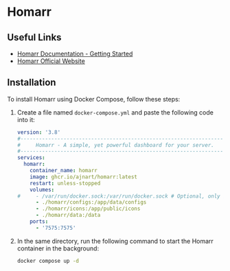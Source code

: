 # Homarr

## Useful Links

- [Homarr Documentation - Getting Started](https://homarr.dev/docs/getting-started/installation/)
- [Homarr Official Website](https://homarr.dev/)

## Installation

To install Homarr using Docker Compose, follow these steps:

1. Create a file named `docker-compose.yml` and paste the following code into it:

    ```yaml
    version: '3.8'
    #---------------------------------------------------------------------#
    #     Homarr - A simple, yet powerful dashboard for your server.      #
    #---------------------------------------------------------------------#
    services:
      homarr:
        container_name: homarr
        image: ghcr.io/ajnart/homarr:latest
        restart: unless-stopped
        volumes:
    #     - /var/run/docker.sock:/var/run/docker.sock # Optional, only if you want Docker integration
          - ./homarr/configs:/app/data/configs
          - ./homarr/icons:/app/public/icons
          - ./homarr/data:/data
        ports:
          - '7575:7575'
    ```

2. In the same directory, run the following command to start the Homarr container in the background:

    ```bash
    docker compose up -d
    ```